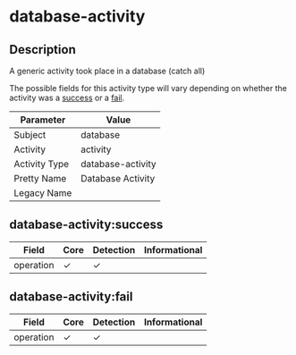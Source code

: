 database-activity
=================

Description
-----------
A generic activity took place in a database (catch all)

The possible fields for this activity type will vary depending on whether the activity was a [success](#database-activitysuccess) or a [fail](#database-activityfail).

| Parameter     | Value             |
| ------------- | ----------------- |
| Subject       | database          |
| Activity      | activity          |
| Activity Type | database-activity |
| Pretty Name   | Database Activity |
| Legacy Name   |                   |

database-activity:success
-------------------------

| Field     | Core     | Detection | Informational |
| --------- | -------- | --------- | ------------- |
| operation | &#10003; | &#10003;  |               |

database-activity:fail
----------------------

| Field     | Core     | Detection | Informational |
| --------- | -------- | --------- | ------------- |
| operation | &#10003; | &#10003;  |               |